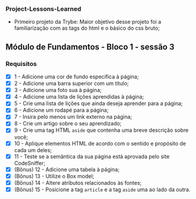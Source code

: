 ### Project-Lessons-Learned
- Primeiro projeto da Trybe:
Maior objetivo desse projeto foi a familiarização com as tags do html e o básico do css bruto;

## Módulo de Fundamentos - Bloco 1 - sessão 3

### Requisitos

- [x] 1 - Adicione uma cor de fundo específica à página;
- [x] 2 - Adicione uma barra superior com um título;
- [x] 3 - Adicione uma foto sua à página;
- [x] 4 - Adicione uma lista de lições aprendidas à página;
- [x] 5 - Crie uma lista de lições que ainda deseja aprender para a página;
- [x] 6 - Adicione um rodapé para a página;
- [x] 7 - Insira pelo menos um link externo na página;
- [x] 8 - Crie um artigo sobre o seu aprendizado;
- [x] 9 - Crie uma tag HTML `aside` que contenha uma breve descrição sobre você;
- [x] 10 - Aplique elementos HTML de acordo com o sentido e propósito de cada um deles;
- [x] 11 - Teste se a semântica da sua página está aprovada pelo site CodeSniffer;
- [x] (Bônus) 12 - Adicione uma tabela à página;
- [x] (Bônus) 13 - Utilize o Box model;
- [x] (Bônus) 14 - Altere atributos relacionados às fontes;
- [x] (Bônus) 15 - Posicione a tag `article` e a tag `aside` uma ao lado da outra.
